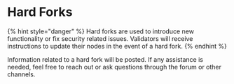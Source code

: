 # Hard Forks

{% hint style="danger" %}
Hard forks are used to introduce new functionality or fix security related issues. Validators will receive instructions to update their nodes in the event of a hard fork.
{% endhint %}

Information related to a hard fork will be posted. If any assistance is needed, feel free to reach out or ask questions through the forum or other channels.

